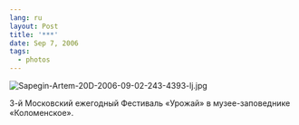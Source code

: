 ```yaml
---
lang: ru
layout: Post
title: '***'
date: Sep 7, 2006
tags:
  - photos
---
```


![Sapegin-Artem-20D-2006-09-02-243-4393-lj.jpg](upload://Sapegin-Artem-20D-2006-09-02-243-4393-lj.jpg)

3-й Московский ежегодный Фестиваль «Урожай» в музее-заповеднике «Коломенское».
